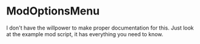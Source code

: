 # ModOptionsMenu
 
I don't have the willpower to make proper documentation for this.
Just look at the example mod script, it has everything you need to know.